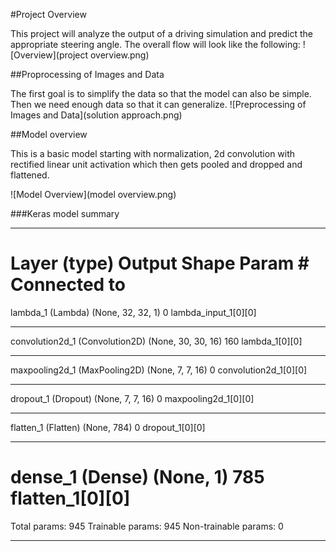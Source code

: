 #Project Overview

This project will analyze the output of a driving simulation and predict the appropriate steering angle.  The overall flow will look like the following:
![Overview](project overview.png)

##Proprocessing of Images and Data

The first goal is to simplify the data so that the model can also be simple.  Then we need enough data so that it can generalize.
![Preprocessing of Images and Data](solution approach.png)

##Model overview

This is a basic model starting with normalization, 2d convolution with rectified linear unit activation which then gets pooled and dropped and flattened.

![Model Overview](model overview.png)

###Keras model summary
____________________________________________________________________________________________________
Layer (type)                     Output Shape          Param #     Connected to                     
====================================================================================================
lambda_1 (Lambda)                (None, 32, 32, 1)     0           lambda_input_1[0][0]             
____________________________________________________________________________________________________
convolution2d_1 (Convolution2D)  (None, 30, 30, 16)    160         lambda_1[0][0]                   
____________________________________________________________________________________________________
maxpooling2d_1 (MaxPooling2D)    (None, 7, 7, 16)      0           convolution2d_1[0][0]            
____________________________________________________________________________________________________
dropout_1 (Dropout)              (None, 7, 7, 16)      0           maxpooling2d_1[0][0]             
____________________________________________________________________________________________________
flatten_1 (Flatten)              (None, 784)           0           dropout_1[0][0]                  
____________________________________________________________________________________________________
dense_1 (Dense)                  (None, 1)             785         flatten_1[0][0]                  
====================================================================================================
Total params: 945
Trainable params: 945
Non-trainable params: 0
____________________________________________________________________________________________________